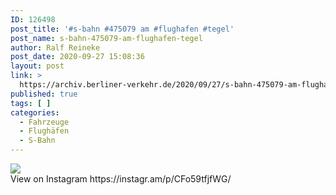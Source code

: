 ```yaml
---
ID: 126498
post_title: '#s-bahn #475079 am #flughafen #tegel'
post_name: s-bahn-475079-am-flughafen-tegel
author: Ralf Reineke
post_date: 2020-09-27 15:08:36
layout: post
link: >
  https://archiv.berliner-verkehr.de/2020/09/27/s-bahn-475079-am-flughafen-tegel/
published: true
tags: [ ]
categories:
  - Fahrzeuge
  - Flughäfen
  - S-Bahn
---
```

<div><img src='https://scontent-iad3-1.cdninstagram.com/v/t51.29350-15/120197214_3313025598804872_6610424835629722573_n.jpg?_nc_cat=109&_nc_sid=8ae9d6&_nc_ohc=-Kwjgw5V-GIAX8PTcEm&_nc_ht=scontent-iad3-1.cdninstagram.com&oh=1fbdd43f09a13a91c24c50fe2919ab41&oe=5F976986' style='max-width:600px;' /><br/><div>View on Instagram https://instagr.am/p/CFo59tfjfWG/</div></div>